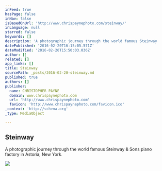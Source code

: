 ```yaml
---
inFeed: true
hasPage: false
inNav: false
isBasedOnUrl: 'http://www.chrispaynephoto.com/steinway/'
inLanguage: null
starred: false
keywords: []
description: 'A photographic journey through the world famous Steinway & Sons piano factory in Astoria, New York.'
datePublished: '2016-02-20T16:15:05.571Z'
dateModified: '2016-02-20T15:50:03.036Z'
author: []
related: []
app_links: []
title: Steinway
sourcePath: _posts/2016-02-20-steinway.md
published: true
authors: []
publisher:
  name: CHRISTOPHER PAYNE
  domain: www.chrispaynephoto.com
  url: 'http://www.chrispaynephoto.com'
  favicon: 'http://www.chrispaynephoto.com/favicon.ico'
_context: 'http://schema.org'
_type: MediaObject

---
```

<article style=""><h1>Steinway</h1><p>A photographic journey through the world famous Steinway &amp; Sons piano factory in Astoria, New York.</p><img src="https://s3-us-west-2.amazonaws.com/the-grid-img/p/97649ece1ab8c3f069d7859dfd0642d3ea27ebfd.jpg" /></article>